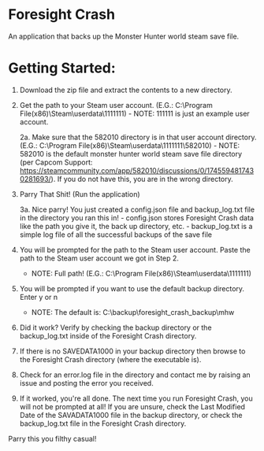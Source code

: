 # Foresight Crash
An application that backs up the Monster Hunter world steam save file.

# Getting Started:
1.  Download the zip file and extract the contents to a new directory.

2.  Get the path to your Steam user account. (E.G.: C:\Program File(x86)\Steam\userdata\1111111) - NOTE: 111111 is just an example user account.

    2a.  Make sure that the 582010 directory is in that user account directory. (E.G.: C:\Program File(x86)\Steam\userdata\1111111\582010)
        - NOTE:  582010 is the default monster hunter world steam save file directory (per Capcom Support: https://steamcommunity.com/app/582010/discussions/0/1745594817430281693/). 
          If you do not have this, you are in the wrong directory.

3.  Parry That Shit! (Run the application)

    3a.  Nice parry!  You just created a config.json file and backup_log.txt file in the directory you ran this in!
        - config.json stores Foresight Crash data like the path you give it, the back up directory, etc.
        - backup_log.txt is a simple log file of all the successful backups of the save file
        
4. You will be prompted for the path to the Steam user account.  Paste the path to the Steam user account we got in Step 2.
    - NOTE: Full path! (E.G.: C:\Program File(x86)\Steam\userdata\1111111)

5. You will be prompted if you want to use the default backup directory. Enter y or n
    - NOTE: The default is: C:\backup\foresight_crash_backup\mhw

6.  Did it work?  Verify by checking the backup directory or the backup_log.txt inside of the Foresight Crash directory.

7.  If there is no SAVEDATA1000 in your backup directory then browse to the Foresight Crash directory (where the executable is).

8.  Check for an error.log file in the directory and contact me by raising an issue and posting the error you received.

9.  If it worked, you're all done.  The next time you run Foresight Crash, you will not be prompted at all!  If you are unsure,
    check the Last Modified Date of the SAVADATA1000 file in the backup directory, or check the backup_log.txt file in the 
    Foresight Crash directory.

Parry this you filthy casual!

